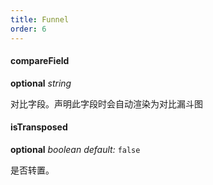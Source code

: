 ```yaml
---
title: Funnel
order: 6
---
```


#### compareField

<description>**optional** _string_</description>

对比字段。声明此字段时会自动渲染为对比漏斗图

#### isTransposed

<description>**optional** _boolean_ _default:_ `false`</description>

是否转置。
